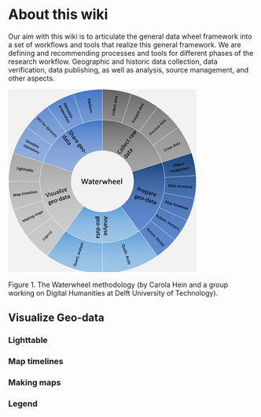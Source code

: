 # About this wiki
Our aim with this wiki is to articulate the general data wheel framework into a set of workflows and tools that realize this general framework. We are defining and recommending processes and tools for different phases of the research workflow. Geographic and historic data collection, data verification, data publishing, as well as analysis, source management, and other aspects.

![image](uploads/a179c4bf6a42c51e87eabbda378b1708/image.png)

Figure 1. The Waterwheel methodology (by Carola Hein and a group working on Digital Humanities at Delft University of Technology).




## Visualize Geo-data

### Lighttable

### Map timelines

### Making maps

### Legend